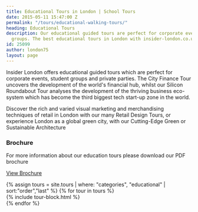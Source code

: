 ```yaml
---
title: Educational Tours in London | School Tours
date: 2015-05-11 15:47:00 Z
permalink: "/tours/educational-walking-tours/"
heading: Educational Tours
description: Our educational guided tours are perfect for corporate events or student
  groups. The best educational tours in London with insider-london.co.uk.
id: 25099
author: london75
layout: page
---
```


Insider London offers educational guided tours which are perfect for corporate events, student groups and private parties. The City Finance Tour uncovers the development of the world's financial hub, whilst our Silicon Roundabout Tour analyses the development of the thriving business eco-system which has become the third biggest tech start-up zone in the world.

Discover the rich and varied visual marketing and merchandising techniques of retail in London with our many Retail Design Tours, or experience London as a global green city, with our Cutting-Edge Green or Sustainable Architecture

### Brochure

For more information about our education tours please download our PDF brochure

<a class="btn btn--small btn--red" href="/assets/insider-london-educational-tour-brochure.pdf">View Brochure
</a>

<div class="layout">
  {% assign tours = site.tours | where: "categories", "educational" | sort:"order","last" %}
  {% for tour in tours %}
  <div class="layout__item u-1/4 u-1/3-lap u-1/2-palm">
  {% include tour-block.html %}
  </div>
  {% endfor %}
</div>
